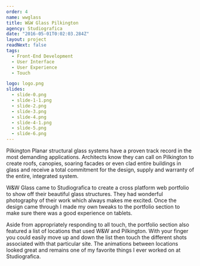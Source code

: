 ```yaml
---
order: 4
name: wwglass
title: W&W Glass Pilkington
agency: Studiografica
date: "2016-05-01T0:02:03.284Z"
layout: project
readNext: false
tags:
  - Front-End Development
  - User Interface
  - User Experience
  - Touch

logo: logo.png
slides:
  - slide-0.png
  - slide-1-1.png
  - slide-2.png
  - slide-3.png
  - slide-4.png
  - slide-4-1.png
  - slide-5.png
  - slide-6.png
---
```

Pilkington Planar structural glass systems have a proven track record in the most demanding applications. Architects know they can call on Pilkington to create roofs, canopies, soaring facades or even clad entire buildings in glass and receive a total commitment for the design, supply and warranty of the entire, integrated system.

W&W Glass came to Studiografica to create a cross platform web portfolio to show off their beautiful glass structures. They had wonderful photography of their work which always makes me excited. Once the design came through I made my own tweaks to the portfolio section to make sure there was a good experience on tablets.

Aside from appropriately responding to all touch, the portfolio section also featured a list of locations that used W&W and Pilkington. With your finger you could easily move up and down the list then touch the different shots associated with that particular site. The animations between locations looked great and remains one of my favorite things I ever worked on at Studiografica.
